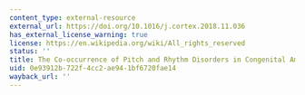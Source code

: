 ```yaml
---
content_type: external-resource
external_url: https://doi.org/10.1016/j.cortex.2018.11.036
has_external_license_warning: true
license: https://en.wikipedia.org/wiki/All_rights_reserved
status: ''
title: The Co-occurrence of Pitch and Rhythm Disorders in Congenital Amusia
uid: 0e93912b-722f-4cc2-ae94-1bf6720fae14
wayback_url: ''
---
```


